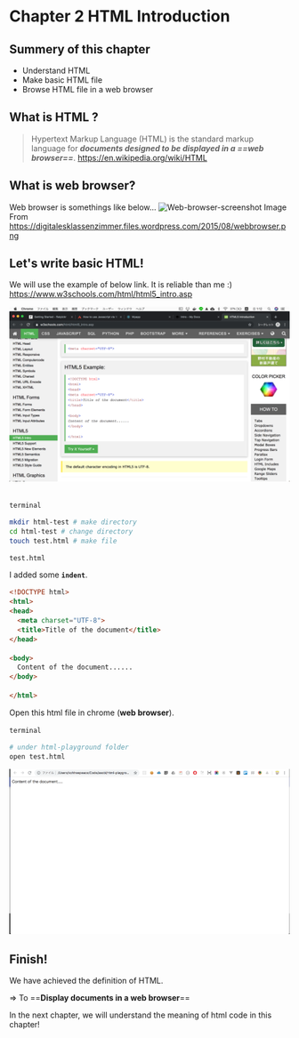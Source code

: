 # Chapter 2 HTML Introduction

## Summery of this chapter
- Understand HTML
- Make basic HTML file
- Browse HTML file in a web browser

## What is HTML ?
> Hypertext Markup Language (HTML) is the standard markup language for ___documents designed to be displayed in a ==web browser==___.
https://en.wikipedia.org/wiki/HTML

## What is web browser?
Web browser is somethings like below...
![Web-browser-screenshot](https://digitalesklassenzimmer.files.wordpress.com/2015/08/webbrowser.png)
Image From https://digitalesklassenzimmer.files.wordpress.com/2015/08/webbrowser.png


## Let's write basic HTML!
We will use the example of below link. It is reliable than me :)
https://www.w3schools.com/html/html5_intro.asp

![ss](../img/html-guide/w3-school-html.png)


## 
`terminal`
```bash
mkdir html-test # make directory
cd html-test # change directory
touch test.html # make file
```


`test.html`

I added some **`indent`**.
```html
<!DOCTYPE html>
<html>
<head>
  <meta charset="UTF-8">
  <title>Title of the document</title>
</head>

<body>
  Content of the document......
</body>

</html>
```

Open this html file in chrome (**web browser**).

`terminal`
```bash
# under html-playground folder
open test.html
```

![Screenshot](../img/html-guide/first-html-example.png)

## Finish!
We have achieved the definition of HTML.

=> To ==**Display documents in a web browser**==

In the next chapter, we will understand the meaning of html code in this chapter!